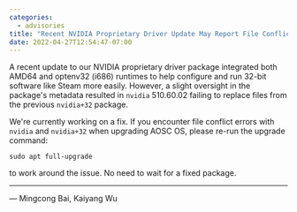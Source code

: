 ```yaml
---
categories:
  - advisories
title: "Recent NVIDIA Proprietary Driver Update May Report File Conflict Errors"
date: 2022-04-27T12:54:47-07:00
---
```


A recent update to our NVIDIA proprietary driver package integrated both AMD64
and optenv32 (i686) runtimes to help configure and run 32-bit software like
Steam more easily. However, a slight oversight in the package's metadata
resulted in `nvidia` 510.60.02 failing to replace files from the previous
`nvidia+32` package. 

We're currently working on a fix. If you encounter file conflict errors with
`nvidia` and `nvidia+32` when upgrading AOSC OS, please re-run the upgrade
command:

    sudo apt full-upgrade

to work around the issue. No need to wait for a fixed package.

---

— Mingcong Bai, Kaiyang Wu
